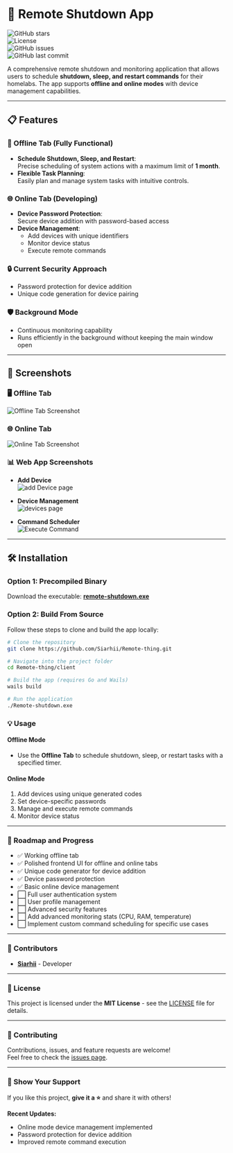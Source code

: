 # 🚀 Remote Shutdown App

![GitHub stars](https://img.shields.io/github/stars/Siarhii/Remote-thing?style=social)  
![License](https://img.shields.io/github/license/Siarhii/Remote-thing)  
![GitHub issues](https://img.shields.io/github/issues/Siarhii/Remote-thing)  
![GitHub last commit](https://img.shields.io/github/last-commit/Siarhii/Remote-thing)

A comprehensive remote shutdown and monitoring application that allows users to schedule **shutdown, sleep, and restart commands** for their homelabs. The app supports **offline and online modes** with device management capabilities.

---

## 📋 Features

### 🔌 Offline Tab (Fully Functional)

- **Schedule Shutdown, Sleep, and Restart**:  
  Precise scheduling of system actions with a maximum limit of **1 month**.
- **Flexible Task Planning**:  
  Easily plan and manage system tasks with intuitive controls.

### 🌐 Online Tab (Developing)

- **Device Password Protection**:  
  Secure device addition with password-based access
- **Device Management**:
  - Add devices with unique identifiers
  - Monitor device status
  - Execute remote commands

### 🔒 Current Security Approach

- Password protection for device addition
- Unique code generation for device pairing

### 🛡️ Background Mode

- Continuous monitoring capability
- Runs efficiently in the background without keeping the main window open

---

## 🎨 Screenshots

### 🖥️ Offline Tab

![Offline Tab Screenshot](SS/offline.png)

### 🌐 Online Tab

![Online Tab Screenshot](SS/online.png)

### 📊 Web App Screenshots

- **Add Device**  
  ![add Device page](SS/addDevice.png)

- **Device Management**  
  ![devices page](SS/devicesPage.png)

- **Command Scheduler**  
  ![Execute Command](SS/executeCommand.png)

---

## 🛠️ Installation

### Option 1: Precompiled Binary

Download the executable: **[remote-shutdown.exe](./remote-shutdown.exe)**

### Option 2: Build From Source

Follow these steps to clone and build the app locally:

```bash
# Clone the repository
git clone https://github.com/Siarhii/Remote-thing.git

# Navigate into the project folder
cd Remote-thing/client

# Build the app (requires Go and Wails)
wails build

# Run the application
./Remote-shutdown.exe
```

### 💡 Usage

#### Offline Mode

- Use the **Offline Tab** to schedule shutdown, sleep, or restart tasks with a specified timer.

#### Online Mode

1. Add devices using unique generated codes
2. Set device-specific passwords
3. Manage and execute remote commands
4. Monitor device status

---

### 🚧 Roadmap and Progress

- ✅ Working offline tab
- ✅ Polished frontend UI for offline and online tabs
- ✅ Unique code generator for device addition
- ✅ Device password protection
- ✅ Basic online device management
- ⬜ Full user authentication system
- ⬜ User profile management
- ⬜ Advanced security features
- ⬜ Add advanced monitoring stats (CPU, RAM, temperature)
- ⬜ Implement custom command scheduling for specific use cases

---

### 👥 Contributors

- **[Siarhii](https://github.com/Siarhii)** - Developer

---

### 📜 License

This project is licensed under the **MIT License** - see the [LICENSE](LICENSE) file for details.

---

### 🤝 Contributing

Contributions, issues, and feature requests are welcome!  
Feel free to check the [issues page](https://github.com/Siarhii/Remote-thing/issues).

---

### 🌟 Show Your Support

If you like this project, **give it a ⭐️** and share it with others!

**Recent Updates:**

- Online mode device management implemented
- Password protection for device addition
- Improved remote command execution
